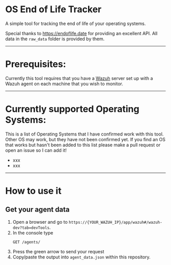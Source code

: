 # OS End of Life Tracker
A simple tool for tracking the end of life of your operating systems.

Special thanks to https://endoflife.date for providing an excellent API. All data in the `raw_data` folder is provided by them.

---

# Prerequisites:
Currently this tool requires that you have a [Wazuh](https://wazuh.com/) server set up with a Wazuh agent on each machine that you wish to monitor.

---

# Currently supported Operating Systems:
This is a list of Operating Systems that I have confirmed work with this tool. Other OS may work, but they have not been confirmed yet. If you find an OS that works but hasn't been added to this list please make a pull request or open an issue so I can add it!
- xxx
- xxx

---

# How to use it

## Get your agent data
1. Open a browser and go to `https://{YOUR_WAZUH_IP}/app/wazuh#/wazuh-dev?tab=devTools`.
2. In the console type
   ```
   GET /agents/
   ```
3. Press the green arrow to send your request
4. Copy/paste the output into `agent_data.json` within this repository.
